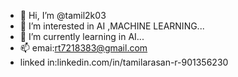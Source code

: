 - 👋 Hi, I’m @tamil2k03
- 👀 I’m interested in AI ,MACHINE LEARNING...
- 🌱 I’m currently learning in AI...
- 📫 emai:rt7218383@gmail.com
- linked in:linkedin.com/in/tamilarasan-r-901356230
<!---
tamil2k03/tamil2k03 is a ✨ special ✨ repository because its `README.md` (this file) appears on your GitHub profile.
You can click the Preview link to take a look at your changes.
--->
